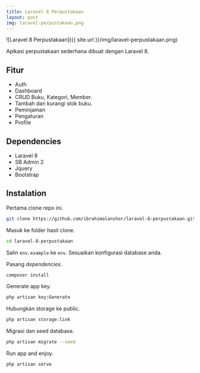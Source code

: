 ```yaml
---
title: Laravel 8 Perpustakaan
layout: post
img: laravel-perpustakaan.png
---
```


![Laravel 8 Perpustakaan]({{ site.url }}/img/laravel-perpustakaan.png)

Aplkasi perpustakaan sederhana dibuat dengan Laravel 8.

## Fitur

* Auth
* Dashboard
* CRUD Buku, Kategori, Member.
* Tambah dan kurangi stok buku.
* Peminjaman
* Pengaturan
* Profile

## Dependencies

* Laravel 8
* SB Admin 2
* Jquery
* Bootstrap

## Instalation

Pertama clone repo ini.

```bash
git clone https://github.com/ibrahimalanshor/laravel-8-perpustakaan.git
```

Masuk ke folder hasil clone.

```bash
cd laravel-8-perpustakaan
```

Salin `env.example` ke `env`. Sesuaikan konfigurasi database anda.

Pasang *dependencies*.

```bash
composer install
```

Generate app key.

```bash
php artisan key:Generate
```

Hubungkan storage ke public.

```bash
php artisan storage:link
```

Migrasi dan seed database.

```bash
php artisan migrate --seed
```

Run app and enjoy.

```
php artisan serve
```